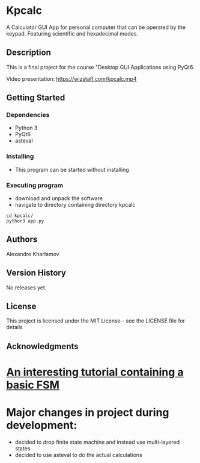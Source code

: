 # Kpcalc

A Calculator GUI App for personal computer that can be operated by the keypad.
Featuring scientific and hexadecimal modes.

## Description

This is a final project for the course "Desktop GUI Applications using PyQt6.

Video presentation:
https://wizstaff.com/kpcalc.mp4

## Getting Started

### Dependencies

* Python 3
* PyQt6
* asteval

### Installing

* This program can be started without installing

### Executing program

* download and unpack the software
* navigate to directory containing directory kpcalc
```
cd kpcalc/
python3 app.py
```

## Authors

Alexandre Kharlamov

## Version History

No releases yet.

## License

This project is licensed under the MIT License - see the LICENSE file for details

## Acknowledgments

# [An interesting tutorial containing a basic FSM](https://rvunabandi.medium.com/making-a-calculator-in-javascript-64193ea6a492)

# Major changes in project during development:
* decided to drop finite state machine and instead use multi-layered states
* decided to use asteval to do the actual calculations
